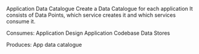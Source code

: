 Application Data Catalogue
Create a Data Catalogue for each application
It consists of Data Points, which service creates it and which services consume it.

Consumes:
Application Design
Application Codebase
Data Stores

Produces:
App data catalogue
